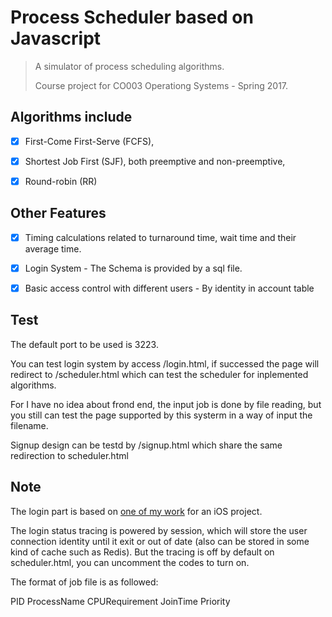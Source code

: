 # Process Scheduler based on Javascript

> A simulator of process scheduling algorithms.
>
> Course project for CO003 Operationg Systems - Spring 2017.



## Algorithms include

- [x] First-Come First-Serve (FCFS),
- [x] Shortest Job First (SJF), both preemptive and non-preemptive,
- [x] Round-robin (RR)



## Other Features

- [x] Timing calculations related to turnaround time, wait time and their average time.

- [x] Login System - The Schema is provided by a sql file.

- [x] Basic access control with different users - By identity in account table



## Test
The default port to be used is 3223.

You can test login system by access /login.html, if successed the page will redirect to /scheduler.html which can test the scheduler for inplemented algorithms.

For I have no idea about frond end, the input job is done by file reading, but you still can test the page supported by this systerm in a way of input the filename.

Signup design can be testd by /signup.html which share the same redirection to scheduler.html

## Note
The login part is based on [one of my work](https://github.com/UncleJerry/Fish-pool) for an iOS project.

The login status tracing is powered by session, which will store the user connection identity until it exit or out of date (also can be stored in some kind of cache such as Redis). But the tracing is off by default on scheduler.html, you can uncomment the codes to turn on.


The format of job file is as followed:

PID ProcessName CPURequirement JoinTime Priority